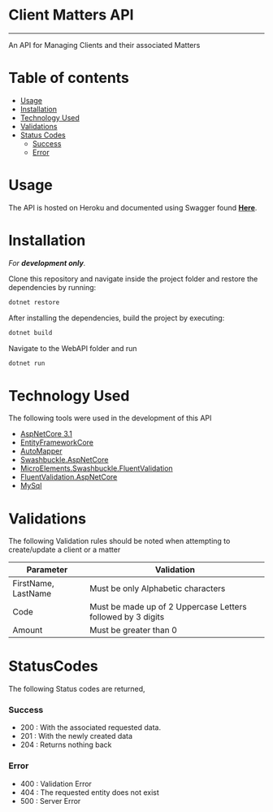 # Client Matters API
<hr>
  An API for Managing Clients and their associated Matters

# Table of contents

- [Usage](#usage)
- [Installation](#installation)
- [Technology Used](#technology)
- [Validations](#validations)
- [Status Codes](#statuscodes)
    - [Success](#success)
    - [Error](#error)

# Usage

The API is hosted on Heroku and documented using Swagger found [**Here**](https://client-matters.herokuapp.com/swagger/index.html).

# Installation

*For **development only**.*

Clone this repository and navigate inside the project folder and restore the dependencies by running:

```csharp
dotnet restore
```

After installing the dependencies, build the project by executing:

```csharp
dotnet build
```

 Navigate to the WebAPI folder and run

```csharp
dotnet run
```

# Technology Used
The following tools were used in the development of this API

- [AspNetCore 3.1](https://dotnet.microsoft.com/download/dotnet-core/3.1)
- [EntityFrameworkCore](https://docs.microsoft.com/en-us/ef/core/)
- [AutoMapper](https://automapper.org)
- [Swashbuckle.AspNetCore](https://github.com/domaindrivendev/Swashbuckle.AspNetCore)
- [MicroElements.Swashbuckle.FluentValidation](https://github.com/micro-elements/MicroElements.Swashbuckle.FluentValidation)
- [FluentValidation.AspNetCore](https://fluentvalidation.net)
- [MySql](https://www.mysql.com)

# Validations 
The following Validation rules should be noted when attempting to create/update a client or a matter

Parameter | Validation
----------|------------
FirstName, LastName | Must be only Alphabetic characters
Code | Must be made up of 2 Uppercase Letters followed by 3 digits
Amount | Must be greater than 0


# StatusCodes

The following Status codes are returned,
### Success
- 200 : With the associated requested data.
- 201 : With the newly created data
- 204 : Returns nothing back

### Error
- 400 : Validation Error
- 404 : The requested entity does not exist
- 500 : Server Error

